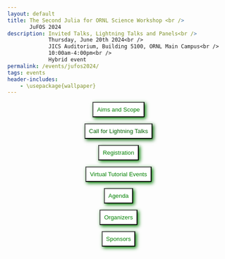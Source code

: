 ```yaml
---
layout: default
title: The Second Julia for ORNL Science Workshop <br />
       JuFOS 2024
description: Invited Talks, Lightning Talks and Panels<br />
             Thursday, June 20th 2024<br />
             JICS Auditorium, Building 5100, ORNL Main Campus<br />
             10:00am-4:00pm<br />
             Hybrid event
permalink: /events/jufos2024/
tags: events
header-includes:
    - \usepackage{wallpaper}
---
```


<div id="container">
<center>
<button style="padding: 8px; background-color: white; color: green; box-shadow: 3px 3px 8px" 
  onclick="window.location.href='#aims-and-scope';">Aims and Scope</button>

<button style="padding: 8px; background-color: white; color: darkgreen; box-shadow: 3px 3px 8px"
  onclick="window.location.href='#call-for-lightning-talks';">Call for Lightning Talks</button>

<button style="padding: 8px; background-color: white; color: green; box-shadow: 3px 3px 8px"
  onclick="window.location.href='#registration';">Registration</button>

<button style="padding: 8px; background-color: white; color: green; box-shadow: 3px 3px 8px"
  onclick="window.location.href='#virtual-tutorial-events';">Virtual Tutorial Events</button>

<button style="padding: 8px; background-color: white; color: green; box-shadow: 3px 3px 8px"
  onclick="window.location.href='#agenda';">Agenda</button>

<button style="padding: 8px; background-color: white; color: green; box-shadow: 3px 3px 8px"
  onclick="window.location.href='#organizers';">Organizers</button>

<button style="padding: 8px; background-color: white; color: green; box-shadow: 3px 3px 8px"
  onclick="window.location.href='#sponsors';">Sponsors</button>

</center>
</div>


<html>
 <head>
    <style>
    {
        box-sizing: border-box;
    }
    /* Set additional styling options for the columns*/
    .column {
    float: left;
    width: 50%;
    }

    .row:after {
    content: "";
    display: table;
    clear: both;
    }
    </style>
 </head>
 <body>
    <div class="row">
        <div class="column">
          <img src="../images/ORNL-twoline-green.svg" width="400" height="200">
        </div>
        <div class="column">
          <img src="../images/julia_logo.svg" width="350" height="200">
          <small> <center><a href="https://julialang.org">https://julialang.org</a> </center></small>
        </div>
    </div>
 </body>
</html>

 
<p align="justify">
<a href="https://julialang.org">Julia</a> is a modern open-source language and unified ecosystem for science. Powered by the widely vendor-adopted <a href="https://llvm.org/">LLVM compiler infrastructure</a>, Julia attempts to close the gaps in high-productivity and high-performance, in which the combination of Python with traditional compiled languages C, C++ and Fortran, <b>Python+X</b>, can be a costly development and maintenance investment for scientific projects.

Julia offers out-of-the-box abstraction for multidimensional arrays, access to CPU and [GPU](https://juliagpu.org/) computing, a rich mathematical standard library, and a high-level interface for data analysis, visualization and interactive computing (the Julia REPL, Jupyter and Pluto.jl notebooks). In addition, several aspects that traditionally belong to a language ecosystem are core aspects of Julia: packaging, reproducible environments, powerful macros metaprogramming for code instrumentation (profiling, testing, etc.) and interoperability with existing Fortran, C and Python codes. Thus, Julia provides an interesting investment when trying to find a balance between development costs and scientific discovery.
</p>

# Aims and Scope

<p align="justify">
After a successful <a href="https://ornl.github.io/events/jufos2022/">first edition in 2022</a> with 101 registrations, lightning talks and discussion sessions, the Second Julia for ORNL Science Workshop, JuFOS 2024, invites the lab's scientific community to share current challenges and opportunities for their computing needs. We aim to provide a venue to discuss the potential of Julia as a language for science, and its ecosystem, current uses, and community status updates.

Our goal is to provide a venue to exchange research and development ideas about current state-of-the-art development of scientific codes at ORNL and potential collaborations and investments around a relatively new language designed for science. We welcome applications from the wide range of experimental, observational, high-performance computing (HPC) projects at ORNL.
</p>

# Call for Lightning Talks

We invite ORNL participants to present a 3 to 5 minute lightning talk that aligns with the scope of the workshop (option provided in the registration form).


**Topics:**

- Experiences using Julia in experimental, observational science
- Experiences using Julia in heterogeneous HPC (CPU, GPU, network, I/O, etc.)
- Existing co-design challenges in C, C++, Fortran, Python: packaging, performance, composition, programming models
- Status and roadmap of languages for scientific computing
- Artificial Intelligence, Machine Learning (AI/ML) workflows
- Experiences with high-level/modern languages (Python, R, Julia, Rust) in science
- Ecosystems for Reproducibility and Performance Portability
- Community codes written in Julia
- Julia as a language for teaching computational science concepts
- Interactive data analysis and visualization (Jupyter, Pluto.jl)
- Julia for research software engineering
- High-level languages for rapid prototyping
- Requirements for high-productivity + high-performance

# Registration

<p align="justify">
While this is a hybrid event, we encourage in-person participation for the morning, working lunch, lightning talks and panel sessions to learn more about the language and its community. We invite attendees to share their work regarding with the lab community by submitting a 3-5 minute lightning talk.
Lunch, snacks and coffee will be provided for in-person attendees. Virtual attendees will receive a Zoom link to join the event.
</p>

**Registration Link:** Please register by **June 1st 2024** [here](https://forms.gle/5izuP7EWy9pQgL9X7). 

> The registration form includes the option to propose a lightning talk.

- **Registration is required for in-person and virtual meeting option via Zoom**
- **We encourage early registration for in-person participation due to the venue's limited capacity**

# Virtual Tutorial Events

These virtual events are offered the week of the workshop. Separate registration is required, please visit [the events site](https://www.olcf.ornl.gov/2024/05/02/julia-for-hpc-and-intro-to-julia-for-science/).
Registration for the workshop **DOES NOT** include registration for the virtual tutorials.

- **Julia for HPC:** Tuesday, June 18th 2024, 1:00pm-4:00pm
- **Intro to Julia for Science:** Friday, June 19th 2024, 1:00pm-4:00pm
  
# Agenda

Thursday, June 20th 2024 at the JICS Auditorium, Building 5100

| Time              | Session                                                                     | Presenter                        |
| ----------------- | --------------------------------------------------------------------------- | -------------------------------- |
| **Morning**       |                                                                             |                                  |
| 10:00am-10:30am   | Welcome, updates, brief intro to Julia                                      | William Godoy                    |
| 10:30am-11:00am   | LLMs and easy performance portability with JACC.jl in Julia                 | Pedro Valero-Lara                |
| 11:00am-11:45am   | Invited Talk: "Sunny.jl: lessons learned from a DOE scientific application" | Kipton Barros, LANL              |
| 11:45am-12:10pm   | Break                                                                       |                                  |
| **Working Lunch** |                                                                             |                                  |
| 12:10pm-12:50pm   | Invited Talk: "Heterogeneous computing with the Julia language: from A64FX to the IPU"         | Mosè Giordano, UCL, UK           |
| 12:50pm-1:00pm    | Break                                                                       |                                  |
| **Afternoon**     |                                                                             |                                  |
| 1:00pm-3:45pm     | Lightning Talks/Panel Session  (3-5 min each)                               | Session Chair: Het Mankad        |
|                   | **TBD**                                                                     | **Author**                       |
| 3:45pm-4:00pm     | Closing remarks, adjourn                                                    | Pedro Valero-Lara, William Godoy |



# Organizers


- [William F Godoy](https://www.ornl.gov/staff-profile/william-f-godoy)
- [Pedro Valero-Lara](https://www.ornl.gov/staff-profile/pedro-valero-lara)
- [Het Mankad](https://www.ornl.gov/staff-profile/het-y-mankad)
- [Steven E. Hahn](https://www.ornl.gov/staff-profile/steven-e-hahn)
- [Keita Teranishi](https://www.ornl.gov/staff-profile/keita-teranishi)
- [Jeffrey S Vetter](https://www.ornl.gov/staff-profile/jeffrey-s-vetter)
- [Rafael Ferreira da Silva](https://www.ornl.gov/staff-profile/rafael-ferreira-da-silva)
- Corinna Thomas

# Sponsors

- The [Advanced Computing Systems Research Section](https://www.ornl.gov/section/advanced-computing-systems-research)

- The [ASCR Bluestone Project](https://csmd.ornl.gov/Bluestone)

- The [ASCR S4PST CASS Project](https://ornl.github.io/events/s4pst2023/)

- The [ASCR PESO CASS Project](https://pesoproject.org/)
  
- The [Oak Ridge Leadership Computing Facility](https://www.olcf.ornl.gov/)
